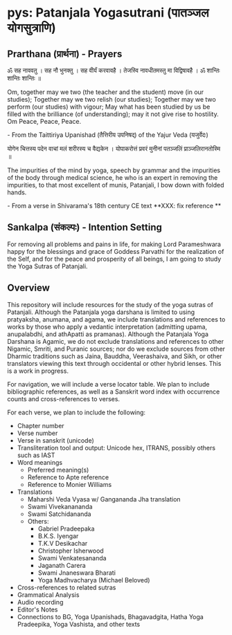 # pys: Patanjala Yogasutrani (पातञ्जल योगसुत्राणि)

## Prarthana (प्रार्थना) - Prayers 

ॐ सह नाववतु ।
सह नौ भुनक्तु ।
सह वीर्यं करवावहै ।
तेजस्वि नावधीतमस्तु मा विद्विषावहै ।
ॐ शान्तिः शान्तिः शान्तिः ॥

Om, together may we two (the teacher and the student) move (in our studies);
Together may we two relish (our studies);
Together may we two perform (our studies) with vigour;
May what has been studied by us be filled with the brilliance (of understanding); may it not give rise to hostility.
Om Peace, Peace, Peace.

\- From the Taittiriya Upanishad (तैत्तिरीय उपनिषद्) of the Yajur Veda (यजुर्वेदः)

योगेन चित्तस्य पदेन वाचां मलं शरीरस्य च वैद्यकेन । 
योपाकरोत्तं प्रवरं मुनीनां पतञ्जलिं प्राञ्जलिरानतोस्मि ॥

The impurities of the mind by yoga, speech by grammar and the impurities of the body through medical science,
he who is an expert in removing the impurities, to that most excellent of munis, Patanjali, I bow down with folded hands.

\- From a verse in Shivarama's 18th century CE text **XXX: fix reference **

## Sankalpa (संकल्पः) - Intention Setting 

For removing all problems and pains in life,
for making Lord Parameshwara happy
for the blessings and grace of Goddess Parvathi
for the realization of the Self, and
for the peace and prosperity of all beings,
I am going to study the Yoga Sutras of Patanjali.

## Overview 

This repository will include resources for the study of the yoga sutras of Patanjali. Although the Patanjala yoga darshana is limited to using pratyaksha, anumana, and agama, we include translations and references to works by those who apply a vedantic interpretation (admitting upama, anupalabdhi, and athApatti as pramanas). Although the Patanjala Yoga Darshana is Agamic, we do not exclude translations and references to other Nigamic, Smriti, and Puranic sources; nor do we exclude sources from other Dharmic traditions such as Jaina, Bauddha, Veerashaiva, and Sikh, or other translators viewing this text through occidental or other hybrid lenses. This is a work in progress.

For navigation, we will include a verse locator table. We plan to include bibliographic references, as well as a Sanskrit word index with occurrence counts and cross-references to verses.

For each verse, we plan to include the following:
  * Chapter number 
  * Verse number
  * Verse in sanskrit (unicode)
  * Transliteration tool and output: Unicode hex, ITRANS, possibly others such as IAST
  * Word meanings
     * Preferred meaning(s)
     * Reference to Apte reference
     * Reference to Monier Williams
  * Translations
     * Maharshi Veda Vyasa w/ Gangananda Jha translation
     * Swami Vivekanananda
     * Swami Satchidananda
     * Others:
        * Gabriel Pradeepaka
        * B.K.S. Iyengar
        * T.K.V Desikachar
        * Christopher Isherwood
        * Swami Venkatesananda
        * Jaganath Carera
        * Swami Jnaneswara Bharati
        * Yoga Madhvacharya (Michael Beloved)
  * Cross-references to related sutras
  * Grammatical Analysis
  * Audio recording
  * Editor's Notes
  * Connections to BG, Yoga Upanishads, Bhagavadgita, Hatha Yoga Pradeepika, Yoga Vashista, and other texts
